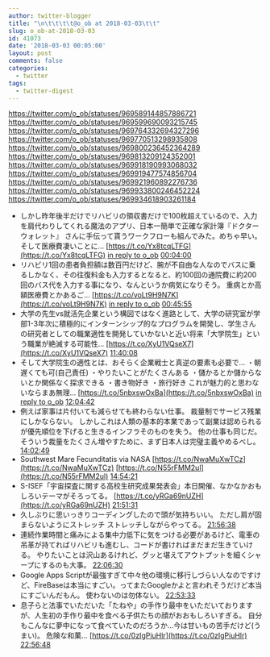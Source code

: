 ```yaml
---
author: twitter-blogger
title: "\n\t\t\t\t@o_ob at 2018-03-03\t\t"
slug: o_ob-at-2018-03-03
id: 41073
date: '2018-03-03 00:05:00'
layout: post
comments: false
categories:
  - twitter
tags:
  - twitter-digest
---
```


https://twitter.com/o_ob/statuses/969589144857886721 https://twitter.com/o_ob/statuses/969599690093215745 https://twitter.com/o_ob/statuses/969764332694327296 https://twitter.com/o_ob/statuses/969770513298935808 https://twitter.com/o_ob/statuses/969800236452364289 https://twitter.com/o_ob/statuses/969813209124352001 https://twitter.com/o_ob/statuses/969918190993068032 https://twitter.com/o_ob/statuses/969919477574856704 https://twitter.com/o_ob/statuses/969921960892276736 https://twitter.com/o_ob/statuses/969933800246452224 https://twitter.com/o_ob/statuses/969934618903261184  

*   しかし昨年後半だけでリハビリの領収書だけで100枚超えているので、入力を肩代わりしてくれる魔法のアプリ、日本一簡単で正確な家計簿『ドクターウォレット』 さんに手伝って貰うワークフローも組んでみた。めちゃ早い。そして医療費凄いことに… [https://t.co/Yx8tcqLTFG](https://t.co/Yx8tcqLTFG) [in reply to o_ob](https://twitter.com/o_ob/statuses/950305857174061056) [00:04:00](https://twitter.com/o_ob/statuses/969589144857886721)
*   リハビリ1回の患者負担額は数百円だけど、腕が不自由な人なのでバスに乗るしかなく、その往復料金も入力するとなると、約100回の通院費に約200回のバス代を入力する事になり、なんというか病気になりそう。 重病とか高額医療費とかあるご… [https://t.co/voLt9H9N7K](https://t.co/voLt9H9N7K) [in reply to o_ob](https://twitter.com/o_ob/statuses/969589144857886721) [00:45:55](https://twitter.com/o_ob/statuses/969599690093215745)
*   大学の先生vs就活先企業という構図ではなく進路として、大学の研究室が学部1-3年次に積極的にインターンシップ的なプログラムを開発し、学生さんの研究者としての職業適性を開発していかないと近い将来「大学院生」という職業が絶滅する可能性… [https://t.co/XyU1VQseX7](https://t.co/XyU1VQseX7) [11:40:08](https://twitter.com/o_ob/statuses/969764332694327296)
*   そして大学院生の適性とは、おそらく企業戦士と真逆の要素も必要で… ・朝遅くても可(自己責任) ・やりたいことがたくさんある ・儲かるとか儲からないとか関係なく探求できる ・書き物好き ・旅行好き これが魅力的と思わないならまあ無理… [https://t.co/5nbxswOxBa](https://t.co/5nbxswOxBa) [in reply to o_ob](https://twitter.com/o_ob/statuses/969764332694327296) [12:04:42](https://twitter.com/o_ob/statuses/969770513298935808)
*   例えば家事は片付いても減らせても終わらない仕事。 裁量制でサービス残業にしかならない。 しかしこれは人類の基本的本業であって副業は認められるが優先順位を下げると生きるインフラそのものを失う。 他の仕事も同じだ。 そういう裁量をたくさん増やすために、まず日本人は完璧主義やめるべし。 [14:02:49](https://twitter.com/o_ob/statuses/969800236452364289)
*   Southwest Mare Fecunditatis via NASA [https://t.co/NwaMuXwTCz](https://t.co/NwaMuXwTCz) [https://t.co/N55rFMM2ul](https://t.co/N55rFMM2ul) [14:54:21](https://twitter.com/o_ob/statuses/969813209124352001)
*   S-ISEF「宇宙探査に関する高校生研究成果発表会」本日開催、なかなかおもしろいテーマがそろってる。 [https://t.co/yRGa69nUZH](https://t.co/yRGa69nUZH) [21:51:31](https://twitter.com/o_ob/statuses/969918190993068032)
*   久しぶりに思いっきりコーディングしたので頭が気持ちいい。 ただし肩が固まらないようにストレッチ ストレッチしながらやってる。 [21:56:38](https://twitter.com/o_ob/statuses/969919477574856704)
*   連続作業時間と痛みによる集中力低下に気をつける必要があるけど、電車の吊革が持てればリハビリも進むし、コードが書ければまだまだ生きていける。 やりたいことは沢山あるけれど、グッと堪えてアウトプットを細くシャープにするのも大事。 [22:06:30](https://twitter.com/o_ob/statuses/969921960892276736)
*   Google Apps Scriptが最強すぎて中々他の環境に移行しづらい人なのですけど、FireBaseは本当にすごい。ってまたGoogleかよと言われそうだけど本当にすごいんだもん。 使わないのは勿体ない。 [22:53:33](https://twitter.com/o_ob/statuses/969933800246452224)
*   息子らと法事でいただいた「たねや」の手作り最中をいただいておりますが、人生初の手作り最中を食べる子供たちの顔がおおもしろいすぎる。 自分もこんなに夢中になって食べていたのだろうか…今は甘いもの苦手だけど(うまい)。 危険な和菓… [https://t.co/0zIgPiuHlr](https://t.co/0zIgPiuHlr) [22:56:48](https://twitter.com/o_ob/statuses/969934618903261184)